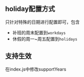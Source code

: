 
## holiday配置方式

只针对特殊的日期进行配置即可，包含

* 补班的周末配置到`workdays`
* 休假的周一~周五配置到`holidays`

## 支持生效

在index.js中修改supportYears